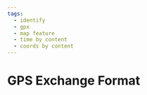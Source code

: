 ```yaml
---
tags:
  - identify
  - gpx
  - map feature
  - time by content
  - coords by content
---
```


# GPS Exchange Format